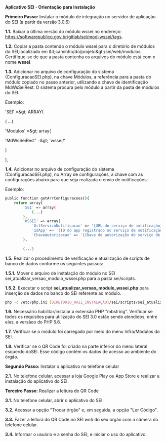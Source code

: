 ﻿**Aplicativo SEI - Orientação para Instalação**



**Primeiro Passo:** Instalar o módulo de integração no servidor de aplicação do SEI (a partir da versão 3.0.6)

**1.1.** Baixar a última versão do módulo wssei no endereço: https://softwarepublico.gov.br/gitlab/sei/mod-wssei/tags.

**1.2.** Copiar a pasta contendo o módulo wssei para o diretório de módulos do SEI,localizado em \&lt;caminho/do/projeto\&gt;/sei/web/modulos. Certifique-se de que a pasta contenha os arquivos do módulo está com o nome **wssei**.

**1.3.** Adicionar no arquivo de configuração do sistema (ConfiguracaoSEI.php), na chave Módulos, a referência para a pasta do módulo copiado no passo anterior, utilizando a chave de identificação MdWsSeiRest. O sistema procura pelo módulo a partir da pasta de módulos do SEI. 

Exemplo:

&#39;SEI&#39; =\&gt; ARRAY(

( ...)

&#39;Modulos&#39; =\&gt; array(

&#39;MdWsSeiRest&#39; =\&gt; &#39;wssei/&#39;

)

),

**1.4.** Adicionar no arquivo de configuração do sistema (ConfiguracaoSEI.php), no Array de configurações, a chave com as configurações abaixo para que seja realizada o envio de notificações:

Exemplo:
```bash
public function getArrConfiguracoes(){
    return array(
        'SEI' => array(
            (...)
        ),
        'WSSEI' => array(
            'UrlServicoNotificacao' => '{URL do serviço de notificação}', 
            'IdApp' => '{ID do app registrado no serviço de notificação}', 
            'ChaveAutorizacao' => '{Chave de autorização do serviço de notificação}' 
        ),
    
        (...)
```
**1.5.** Realizar o procedimento de verificação e atualização de scripts de banco de dados conforme os seguintes passos:

**1.5.1.** Mover o arquivo de instalação do módulo no SEI sei_atualizar_versao_modulo_wssei.php para a pasta sei/scripts.
 
**1.5.2.** Executar o script **sei_atualizar_versao_modulo_wssei.php** para inserção de dados no banco do SEI referente ao módulo. 
```bash
php -c /etc/php.ini [DIRETORIO_RAIZ_INSTALAÇÃO]/sei/scripts/sei_atualizar_versao_modulo_wssei.php
```

**1.6.** Necessário habilitar/instalar a extensão PHP &quot;mbstring&quot;. Verificar se todos os requisitos para utilização do SEI 3.0 estão sendo atendidos, entre eles, a versãoo do PHP 5.6.

**1.7.** Verificar se o módulo foi carregado por meio do menu Infra/Módulos do SEI.

**1.8.** Verificar se o QR Code foi criado na parte inferior do menu lateral esquerdo doSEI. Esse código contém os dados de acesso ao ambiente do órgão.



 
**Segundo Passo:** Instalar o aplicativo no telefone celular

**2.1.** No telefone celular, acessar a loja Google Play ou App Store e realizar a instalação do aplicativo do SEI.



**Terceiro Passo:** Realizar a leitura do QR Code

**3.1.** No telefone celular, abrir o aplicativo do SEI.

**3.2.** Acessar a opção &quot;Trocar órgão&quot; e, em seguida, a opção &quot;Ler Código&quot;.

**3.3.** Fazer a leitura do QR Code no SEI _web_ do seu órgão com a câmera do telefone celular.

**3.4.** Informar o usuário e a senha do SEI, e iniciar o uso do aplicativo.